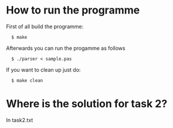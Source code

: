 How to run the programme
========================

First of all build the programme:

      $ make

Afterwards you can run the progamme as follows

      $ ./parser < sample.pas

If you want to clean up just do:

      $ make clean


Where is the solution for task 2?
=================================

In task2.txt
